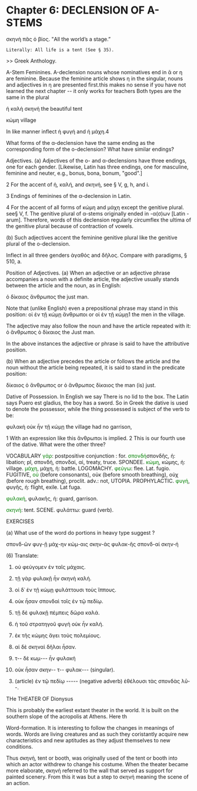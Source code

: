 # Chapter 6: DECLENSION OF Α-STEMS



  <quote>
    σκηνὴ πᾶς ὁ βίος.
  </quote>
  <quote>
    "All the world’s a stage.”

    Literally: All life is a tent (See § 35).
  </quote>
  >> Greek Anthology.




<div type="textpart" subtype="para" n="29">
<p>Α-Stem Feminines. Α-declension nouns whose
nominatives end in ᾱ or η are feminine. Because the
feminine article shows η in the singular, nouns and adjectives in η are presented first.<note n="GRC">this makes no sense if you have not learned the next chapter -- it only works for teachers</note> Both types are the same
in the plural

ἡ καλὴ σκηνή the beautiful tent


κώμη village


In like manner inflect ἡ φυγή and ἡ μάχη.4

What forms of the α-declension have the same ending as the corresponding form of the ο-declension? What have similar endings?

<div type="textpart" subtype="para" n="30">
<p>Adjectives.
(a) Adjectives of the ο- and α-declensions have three endings, one for each gender. [Likewise,
Latin has three endings, one for masculine, feminine and neuter, e.g., bonus, bona, bonum, "good".]


2 For the accent of ἡ, καλή, and σκηνή, see § V, g, h, and i.

3 Endings of feminines of the α-declension in Latin.

4 For the accent of all forms of κώμη and μάχη except the genitive plural.
see§ V, f. The genitive plural of α-stems originally ended in -α(σ)ων [Latin
-arum]. Therefore, words of this declension regularly circumflex the ultima
of the genitive plural because of contraction of vowels.



<pb n="16"/>

(b) Such adjectives accent the feminine genitive plural
like the genitive plural of the o-declension.

Inflect in all three genders ἀγαθός and δῆλος. Compare with paradigms, § 510, a.

<div type="textpart" subtype="para" n="31">
<p>Position of Adjectives.
(a) When an adjective or
an adjective phrase accompanies a noun with a definite
article, the adjective usually stands between the article
and the noun, as in English:

ὁ δίκαιος ἄνθρωπος the just man.

Note that (unlike English) even a prepositional phrase
may stand in this position:
οἱ ἐν τῇ κώμῃ ἄνθρωποι or οἱ ἐν τῇ κώμῃ1 the men in the village.

The adjective may also follow the noun and have the article repeated with it:
ὁ ἄνθρωπος ὁ δίκαιος the Just man.

In the above instances the adjective or phrase is said to
have the attributive position.

(b) When an adjective precedes the article or follows
the article and the noun without the article being repeated, it is said to stand in the predicate position:

δίκαιος ὁ ἄνθρωπος or ὁ ἄνθρωπος δίκαιος the man (is) just. 

<div type="textpart" subtype="para" n="32">
<p>Dative of Possession. In English we say There is no lid to the box. The Latin says <foreign xml:lang="lat">Puero est gladius</foreign>, <gloss>the boy has a sword</gloss>. So in Greek the dative is used to denote
the possessor, while the thing possessed is subject of the
verb to be:

φυλακὴ οὐκ ἦν τῇ κώμῃ
the village had no garrison,



1 With an expression like this ἄνθρωποι is implied.
2 This is our fourth use of the dative. What were the other three?



<pb n="17"/>


<div type="textpart" subtype="para" n="33">
<p>VOCABULARY
<span style="color:green">γάρ</span>: postpositive conjunction : for.
<span style="color:green">σπονδή</span>σπονδῆς, ἡ: libation; pl, σπονδή, σπονδαί, αἱ, treaty, truce. SPONDEE.
<span style="color:green">κώμη</span>, κώμης, ἡ: village.
<span style="color:green">μάχη</span>, μάχη, ἡ: battle. LOGOMACHY.
<span style="color:green">φεύγω</span>: flee. Lat. fugio. FUGITIVE,
<span style="color:green">οὐ</span> (before consonants), οὐκ (before smooth breathing), οὐχ (before rough breathing), proclit. adv.: not, UTOPIA. PROPHYLACTIC.
<span style="color:green">φυγή</span>, φυγῆς, ἡ: flight, exile. Lat fuga.

<span style="color:green">φυλακή</span>, φυλακῆς, ἡ: guard, garrison.


<span style="color:green">σκηνή</span>: tent. SCENE.
<rs type="lemma" n="φυλάσσω">φυλάττω</rs>: guard (verb).

<div type="textpart" subtype="para" n="34">
<p>EXERCISES

(a) What use of the word do portions in heavy type suggest ?

σπονδ-ῶν
φυγ-ῇ
μάχ-ην
κώμ-αις
σκην-άς
φυλακ-ῆς
σπονδ-αί
σκην-ή

(6) Translate:

1. οὐ φεύγομεν ἐν ταῖς μάχαις.
2. τῇ γὰρ φυλακῇ ἦν σκηνὴ καλή.
3. οἱ δ᾽ ἐν τῇ κώμῃ φυλάττουσι τοὺς ἵππους.
4. οὐκ ἦσαν σπονδαὶ τοῖς ἐν τῷ πεδίῳ.
5. τῇ δὲ φυλακῇ πέμπεις δῶρα καλά.
6. ἡ τοῦ στρατηγοῦ φυγὴ οὐκ ἦν καλή.
7. ἐκ τῆς κώμης ἄγει τοὺς πολεμίους.
8. αἱ δὲ σκηναὶ δῆλαι ἧσαν.

1. τ-- δὲ κωμ--- ἦν φυλακή
2. οὐκ ἦσαν σκην-- τ-- φυλακ--- (singular).

<pb n="18"/>




3. (article) ἐν τῷ πεδίῳ ----- (negative adverb) ἐθέλουσι τὰς σπονδὰς λῡ--.

THe THEATER OF Dionysus

This is probably the earliest extant theater in the world. It is built on the
southern slope of the acropolis at Athens. Here th

<div type="textpart" subtype="para" n="35">
<p>Word-formation. It is interesting to follow the
changes in meanings of words. Words are living creatures and as such they coristantly acquire new characteristics and new aptitudes as they adjust themselves to new conditions.

Thus σκηνή, tent or booth, was originally used of the tent or
booth into which an actor withdrew to change his costume.
When the theater became more elaborate, σκηνή referred to the
wall that served as support for painted scenery. From this it
was but a step to σκηνή meaning the scene of an action.</p>

<pb n="19"/>

</div>

</div>
